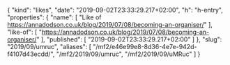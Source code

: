 {
  "kind": "likes",
  "date": "2019-09-02T23:33:29.217+02:00",
  "h": "h-entry",
  "properties": {
    "name": [
      "Like of https://annadodson.co.uk/blog/2019/07/08/becoming-an-organiser/"
    ],
    "like-of": [
      "https://annadodson.co.uk/blog/2019/07/08/becoming-an-organiser/"
    ],
    "published": [
      "2019-09-02T23:33:29.217+02:00"
    ]
  },
  "slug": "2019/09/umruc",
  "aliases": [
    "/mf2/e46e99e8-8d36-4e7e-942d-f4107d43ecdd/",
    "/mf2/2019/09/umruc",
    "/mf2/2019/09/uMRuc"
  ]
}
